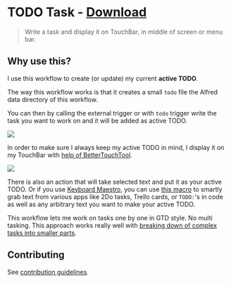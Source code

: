 # TODO Task - [Download](https://github.com/nikitavoloboev/small-workflows/blob/master/todo-task/TODO%20Task.alfredworkflow?raw=true)

> Write a task and display it on TouchBar, in middle of screen or menu bar.

## Why use this?

I use this workflow to create (or update) my current **active TODO**.

The way this workflow works is that it creates a small `todo` file the Alfred data directory of this workflow.

You can then by calling the external trigger or with `todo` trigger write the task you want to work on and it will be added as active TODO.

![](https://i.imgur.com/wxFuODw.png)

In order to make sure I always keep my active TODO in mind, I display it on my TouchBar with [help of BetterTouchTool](https://github.com/nikitavoloboev/my-mac-os/tree/master/btt).

![](https://i.imgur.com/l9ueqja.png)

There is also an action that will take selected text and put it as your active TODO. Or if you use [Keyboard Maestro](https://www.keyboardmaestro.com/main/), you can use [this macro](https://www.dropbox.com/s/mkn483urqme9hs2/Add%20selected%20text%20as%20todo.kmmacros?dl=1) to smartly grab text from various apps like 2Do tasks, Trello cards, or `TODO:`'s in code as well as any arbitrary text you want to make your active TODO.

This workflow lets me work on tasks one by one in GTD style. No multi tasking. This approach works really well with [breaking down of complex tasks into smaller parts](https://wiki.nikitavoloboev.xyz/research/solving-problems.html).

## Contributing

See [contribution guidelines](../contributing.md).
